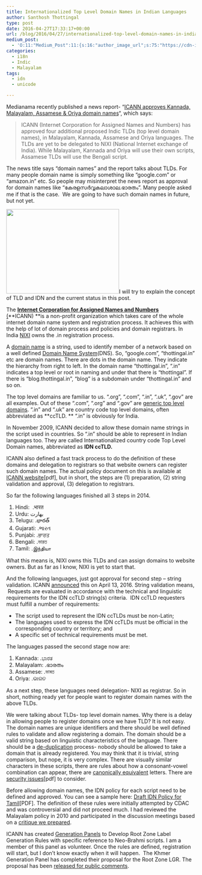 ```yaml
---
title: Internationalized Top Level Domain Names in Indian Languages
author: Santhosh Thottingal
type: post
date: 2016-04-27T17:33:17+00:00
url: /blog/2016/04/27/internationalized-top-level-domain-names-in-indian-languages/
medium_post:
  - 'O:11:"Medium_Post":11:{s:16:"author_image_url";s:75:"https://cdn-images-1.medium.com/fit/c/200/200/1*As1EIgy-TLEcibTNPBApCQ.jpeg";s:10:"author_url";s:31:"https://medium.com/@sthottingal";s:11:"byline_name";N;s:12:"byline_email";N;s:10:"cross_link";s:2:"no";s:2:"id";s:12:"e9619e78d089";s:21:"follower_notification";s:3:"yes";s:7:"license";s:11:"cc-40-by-sa";s:14:"publication_id";s:2:"-1";s:6:"status";s:6:"public";s:3:"url";s:105:"https://medium.com/@sthottingal/internationalized-top-level-domain-names-in-indian-languages-e9619e78d089";}'
categories:
  - i18n
  - Indic
  - Malayalam
tags:
  - idn
  - unicode

---
```

Medianama recently published a news report- &#8220;[ICANN approves Kannada, Malayalam, Assamese & Oriya domain names][1]&#8220;, which says:

> ICANN (Internet Corporation for Assigned Names and Numbers) has approved four additional proposed Indic TLDs (top level domain names), in Malayalam, Kannada, Assamese and Oriya languages. The TLDs are yet to be delegated to NIXI (National Internet exchange of India). While Malayalam, Kannada and Oriya will use their own scripts, Assamese TLDs will use the Bengali script.

The news title says &#8220;domain names&#8221; and the report talks about TLDs. For many people domain name is simply something like &#8220;google.com&#8221; or &#8220;amazon.in&#8221; etc. So people may misinterpret the news report as approval for domain names like &#8220;കേരളസർവ്വകലാശാല.ഭാരതം&#8221;. Many people asked me if that is the case.  We are going to have such domain names in future, but not yet.

<img class="alignright size-medium wp-image-584" src="/wp-content/uploads/2016/04/IDN_TLD.png" width="300" height="225" />I will try to explain the concept of TLD and IDN and the current status in this post.

The [**Internet Corporation for Assigned Names and Numbers** (][2]**ICANN) **is a non-profit organization which takes care of the whole internet domain name system and registration process. It achieves this with the help of lot of domain process and policies and domain registrars. In India [NIXI][3] owns the .in registration process.

A [domain name][4] is a string, used to identify member of a network based on a well defined [Domain Name System][5](DNS). So, &#8220;google.com&#8221;, &#8220;thottingal.in&#8221; etc are domain names. There are dots in the domain name. They indicate the hierarchy from right to left. In the domain name &#8220;thottingal.in&#8221;, &#8220;.in&#8221; indicates a top level or root in naming and under that there is &#8220;thottingal&#8221;. If there is &#8220;blog.thottingal.in&#8221;, &#8220;blog&#8221; is a subdomain under &#8220;thottingal.in&#8221; and so on.

The top level domains are familiar to us. &#8220;.org&#8221;, &#8220;.com&#8221;, &#8220;.in&#8221;, &#8220;.uk&#8221;, &#8220;.gov&#8221; are all examples. Out of these &#8220;.com&#8221;, &#8220;.org&#8221; and &#8220;.gov&#8221; are [generic top level domains][6]. &#8220;.in&#8221; and &#8220;.uk&#8221; are country code top level domains, often abbreviated as **ccTLD. ** &#8220;.in&#8221; is obviously for India.

In November 2009, ICANN decided to allow these domain name strings in the script used in countries. So &#8220;.in&#8221; should be able to represent in Indian languages too. They are called Internationalized country code Top Level Domain names, abbreviated as **IDN ccTLD.**

ICANN also defined a fast track process to do the definition of these domains and delegation to registrars so that website owners can register such domain names. The actual policy document on this is available at [ICANN website][7][pdf], but in short, the steps are (1) preparation, (2) string validation and approval, (3) delegation to registrars.

So far the following languages finished all 3 steps in 2014.

  1. Hindi:  .भारत
  2. Urdu: بھارت
  3. Telugu: .భారత్
  4. Gujarati: .ભારત
  5. Punjabi: .ਭਾਰਤ
  6. Bengali: .ভারত
  7. Tamil: .இந்தியா

What this means is, NIXI owns this TLDs and can assign domains to website owners. But as far as I know, NIXI is yet to start that.

And the following languages, just got approval for second step &#8211; string validation. ICANN [announced][8] this on April 13, 2016. String validation means,  Requests are evaluated in accordance with the technical and linguistic requirements for the IDN ccTLD string(s) criteria.  IDN ccTLD requesters must fulfill a number of requirements:

  * The script used to represent the IDN ccTLDs must be non-Latin;
  * The languages used to express the IDN ccTLDs must be official in the corresponding country or territory; and
  * A specific set of technical requirements must be met.

The languages passed the second stage now are:

  1. Kannada: .ಭಾರತ
  2. Malayalam: .ഭാരതം
  3. Assamese: .ভাৰত
  4. Oriya: .ଭାରତ

As a next step, these languages need delegation- NIXI as registrar. So in short, nothing ready yet for people want to register domain names with the above TLDs.

We were talking about TLDs- top level domain names. Why there is a delay in allowing people to register domains once we have TLD? It is not easy. The domain names are unique identifiers and there should be well defined rules to validate and allow registering a domain. The domain should be a valid string based on linguistic characteristics of the language. There should be a [de-duplication][9] process- nobody should be allowed to take a domain that is already registered. You may think that it is trivial, string comparison, but nope, it is very complex. There are visually similar characters in these scripts, there are rules about how a consonant-vowel combination can appear, there are [canonically equivalent][10] letters. There are [security issues][11][pdf] to consider.

Before allowing domain names, the IDN policy for each script need to be defined and approved. You can see a sample here: [Draft IDN Policy for Tamil][12][PDF]. The definition of these rules were initially attempted by CDAC and was controversial and did not proceed much. I had reviewed the Malayalam policy in 2010 and participated in the discussion meetings based on a [critique we prepared][13].

ICANN has created [Generation Panels][14] to Develop Root Zone Label Generation Rules with specific reference to Neo-Brahmi scripts. I am a member of this panel as volunteer. Once the rules are defined, registration will start, but I don&#8217;t know exactly when it will happen.  The Khmer Generation Panel has completed their proposal for the Root Zone LGR. The proposal has been [released for public comments][15].

 [1]: http://www.medianama.com/2016/04/223-icann-approves-indic-tlds/
 [2]: https://en.wikipedia.org/wiki/ICANN
 [3]: https://en.wikipedia.org/wiki/National_Internet_Exchange_of_India
 [4]: https://en.wikipedia.org/wiki/Domain_name
 [5]: https://en.wikipedia.org/wiki/Domain_Name_System
 [6]: https://en.wikipedia.org/wiki/Generic_top-level_domain
 [7]: https://www.icann.org/en/system/files/files/idn-cctld-implementation-plan-05nov13-en.pdf
 [8]: https://www.icann.org/news/announcement-2016-04-13-en
 [9]: https://en.wikipedia.org/wiki/Punycode
 [10]: http://thottingal.in/blog/2008/06/02/canonical-equivalence-in-unicode-some-notes/
 [11]: http://www.unicode.org/L2/L2007/07035-idn-issues.pdf
 [12]: https://registry.in/system/files/INTERNATIONALIZED_DOMAIN_NAMES-TAMIL.pdf
 [13]: https://wiki.smc.org.in/CDAC-IDN-Critique
 [14]: https://www.icann.org/news/announcement-2013-07-11-en
 [15]: https://www.icann.org/public-comments/khmer-lgr-2016-04-15-en